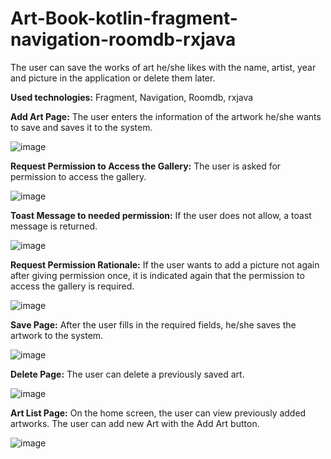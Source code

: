 # Art-Book-kotlin-fragment-navigation-roomdb-rxjava
The user can save the works of art he/she likes with the name, artist, year and picture in the application or delete them later.                                    

**Used technologies:** Fragment, Navigation, Roomdb, rxjava                                  
                                                                          

**Add Art Page:** The user enters the information of the artwork he/she wants to save and saves it to the system.

![image](https://github.com/aliSiyar/Art-Book-kotlin-fragment-navigation-roomdb-rxjava/assets/95187142/95774d4d-8cf4-4540-869a-de8b4109594d)


**Request Permission to Access the Gallery:** The user is asked for permission to access the gallery.

![image](https://github.com/aliSiyar/Art-Book-kotlin-fragment-navigation-roomdb-rxjava/assets/95187142/98a22784-c4af-4aa3-b9a8-3b9a96bb65f2)


**Toast Message to needed permission:** If the user does not allow, a toast message is returned.

![image](https://github.com/aliSiyar/Art-Book-kotlin-fragment-navigation-roomdb-rxjava/assets/95187142/3a24892c-ebda-4e94-876a-2b5e5af8b4a5)



**Request Permission Rationale:** If the user wants to add a picture not again after giving permission once, it is indicated again that the permission to access the gallery is required.

![image](https://github.com/aliSiyar/Art-Book-kotlin-fragment-navigation-roomdb-rxjava/assets/95187142/b7aa4ecb-e421-4213-ae09-41e8ed2a1b3f)


**Save Page:** After the user fills in the required fields, he/she saves the artwork to the system.

![image](https://github.com/aliSiyar/Art-Book-kotlin-fragment-navigation-roomdb-rxjava/assets/95187142/581e30f6-9235-4f45-8b8e-9250ebcebb41)


**Delete Page:** The user can delete a previously saved art.

![image](https://github.com/aliSiyar/Art-Book-kotlin-fragment-navigation-roomdb-rxjava/assets/95187142/7ad081e7-96e2-4e4e-b4f6-d837992ca1b2)


**Art List Page:** On the home screen, the user can view previously added artworks. The user can add new Art with the Add Art button.

![image](https://github.com/aliSiyar/Art-Book-kotlin-fragment-navigation-roomdb-rxjava/assets/95187142/c8edcfb1-5364-47ff-9f99-b296181bf976)



